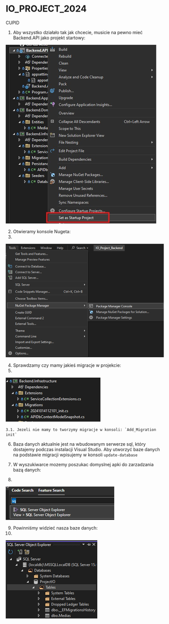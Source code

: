 # IO_PROJECT_2024
CUPID

1. Aby wszystko działało tak jak chcecie, musicie na pewno mieć Backend.API jako projekt startowy:

![api jako projekt startowy](Documentation/Images/api_startup.jpg)

2. Otwieramy konsole Nugeta:
3. 
![nuget console](Documentation/Images/nuget_console.png)

4. Sprawdzamy czy mamy jakieś migracje w projekcie:
5. 
![migrations](Documentation/Images/Migrations.png)

    3.1. Jezeli nie mamy to tworzymy migracje w konsoli: `Add_Migration init`

6. Baza danych aktualnie jest na wbudowanym serwerze sql, który dostajemy podczas instalacji Visual Studio. Aby utworzyć baze danych na podstawie migracji wpisujemy w konsoli `update-database`

7. W wyszukiwarce mozemy poszukac domyslnej apki do zarzadzania bazą danych:
8. 
![sql_server_explorer](Documentation/Images/sql_explorer.png)

9. Powinniśmy widzieć nasza baze danych:
10. 
![baza danych](Documentation/Images/baza_w_sql_explorer.png)
